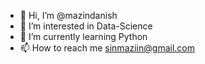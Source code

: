 - 👋 Hi, I’m @mazindanish
- 👀 I’m interested in Data-Science
- 🌱 I’m currently learning Python
- 📫 How to reach me sinmaziin@gmail.com

<!---
mazindanish/mazindanish is a ✨ special ✨ repository because its `README.md` (this file) appears on your GitHub profile.
You can click the Preview link to take a look at your changes.
--->
